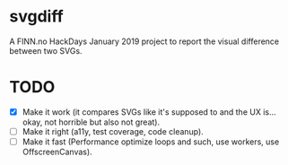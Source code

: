 # svgdiff

A FINN.no HackDays January 2019 project to report the visual difference between two SVGs.

# TODO

- [x] Make it work (it compares SVGs like it's supposed to and the UX is… okay, not horrible but also not great).
- [ ] Make it right (a11y, test coverage, code cleanup).
- [ ] Make it fast (Performance optimize loops and such, use workers, use OffscreenCanvas).
